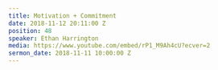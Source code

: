 ```yaml
---
title: Motivation + Commitment
date: 2018-11-12 20:11:00 Z
position: 48
speaker: Ethan Harrington
media: https://www.youtube.com/embed/rP1_M9Ah4cU?ecver=2
sermon_date: 2018-11-11 10:00:00 Z
---
```


